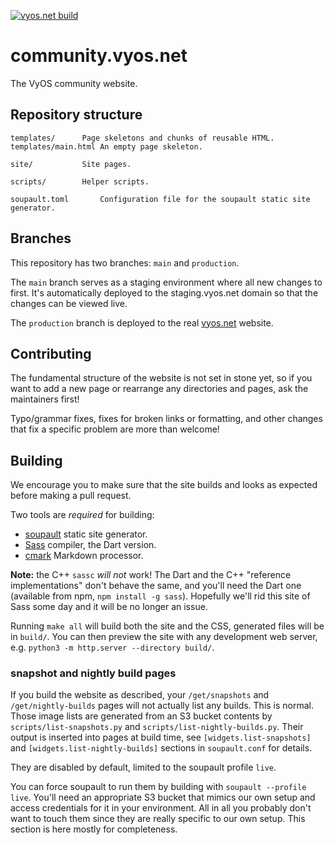 [![vyos.net build](https://github.com/vyos/community.vyos.net/actions/workflows/main.yml/badge.svg?branch=main)](https://github.com/vyos/community.vyos.net/actions/workflows/main.yml)

# community.vyos.net

The VyOS community website.

## Repository structure

```
templates/		Page skeletons and chunks of reusable HTML.
templates/main.html	An empty page skeleton.

site/			Site pages.

scripts/		Helper scripts.

soupault.toml		Configuration file for the soupault static site generator.
```

## Branches

This repository has two branches: `main` and `production`.

The `main` branch serves as a staging environment where all new changes to first.
It's automatically deployed to the staging.vyos.net domain so that the changes
can be viewed live.

The `production` branch is deployed to the real [vyos.net](https://vyos.net) website.

## Contributing

The fundamental structure of the website is not set in stone yet, so if you want to add a new page
or rearrange any directories and pages, ask the maintainers first!

Typo/grammar fixes, fixes for broken links or formatting, and other changes that fix a specific problem
are more than welcome!

## Building

We encourage you to make sure that the site builds and looks as expected before making a pull request.

Two tools are _required_ for building:

* [soupault](https://soupault.app) static site generator.
* [Sass](https://sass-lang.com/) compiler, the Dart version.
* [cmark](https://github.com/commonmark/cmark) Markdown processor.

**Note:** the C++ `sassc` _will not_ work! The Dart and the C++ "reference implementations" don't behave the same,
and you'll need the Dart one (available from npm, `npm install -g sass`).
Hopefully we'll rid this site of Sass some day and it will be no longer an issue.

Running `make all` will build both the site and the CSS, generated files will be in `build/`.
You can then preview the site with any development web server, e.g. `python3 -m http.server --directory build/`.

### snapshot and nightly build pages

If you build the website as described, your `/get/snapshots` and `/get/nightly-builds` pages will not actually list any builds.
This is normal. Those image lists are generated from an S3 bucket contents by `scripts/list-snapshots.py`
and `scripts/list-nightly-builds.py`. Their output is inserted into pages at build time,
see `[widgets.list-snapshots]` and `[widgets.list-nightly-builds]` sections in `soupault.conf` for details.

They are disabled by default, limited to the soupault profile `live`.

You can force soupault to run them by building with `soupault --profile live`. You'll need an appropriate
S3 bucket that mimics our own setup and access credentials for it in your environment.
All in all you probably don't want to touch them since they are really specific to our own setup.
This section is here mostly for completeness.
